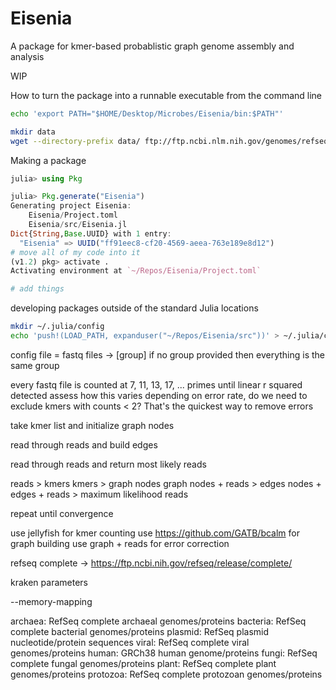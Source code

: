 # Eisenia

A package for kmer-based probablistic graph genome assembly and analysis

WIP

How to turn the package into a runnable executable from the command line
```bash
echo 'export PATH="$HOME/Desktop/Microbes/Eisenia/bin:$PATH"'
```

```bash
mkdir data
wget --directory-prefix data/ ftp://ftp.ncbi.nlm.nih.gov/genomes/refseq/viral/Escherichia_virus_phiX174/latest_assembly_versions/GCF_000819615.1_ViralProj14015/GCF_000819615.1_ViralProj14015_genomic.fna.gz
```

Making a package
```julia
julia> using Pkg

julia> Pkg.generate("Eisenia")
Generating project Eisenia:
    Eisenia/Project.toml
    Eisenia/src/Eisenia.jl
Dict{String,Base.UUID} with 1 entry:
  "Eisenia" => UUID("ff91eec8-cf20-4569-aeea-763e189e8d12")
# move all of my code into it
(v1.2) pkg> activate .
Activating environment at `~/Repos/Eisenia/Project.toml`

# add things
```

developing packages outside of the standard Julia locations
```bash
mkdir ~/.julia/config
echo 'push!(LOAD_PATH, expanduser("~/Repos/Eisenia/src"))' > ~/.julia/config/startup.jl
```

config file = fastq files -> [group]
if no group provided then everything is the same group

every fastq file is counted at 7, 11, 13, 17, ... primes until linear r squared detected
assess how this varies depending on error rate, do we need to exclude kmers with counts < 2? That's the quickest way to remove errors

take kmer list and initialize graph nodes

read through reads and build edges

read through reads and return most likely reads

reads > kmers
kmers > graph nodes
graph nodes + reads > edges
nodes + edges + reads > maximum likelihood reads

repeat until convergence

use jellyfish for kmer counting
use https://github.com/GATB/bcalm for graph building
use graph + reads for error correction

refseq complete -> https://ftp.ncbi.nih.gov/refseq/release/complete/

kraken parameters

--memory-mapping

archaea: RefSeq complete archaeal genomes/proteins
bacteria: RefSeq complete bacterial genomes/proteins
plasmid: RefSeq plasmid nucleotide/protein sequences
viral: RefSeq complete viral genomes/proteins
human: GRCh38 human genome/proteins
fungi: RefSeq complete fungal genomes/proteins
plant: RefSeq complete plant genomes/proteins
protozoa: RefSeq complete protozoan genomes/proteins
